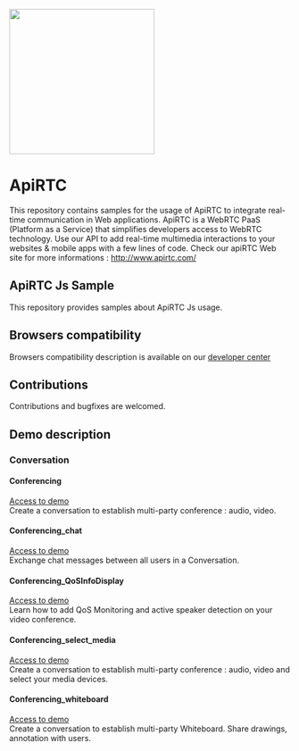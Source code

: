 
<a href="https://www.apirtc.com"><img src="https://apirtc.com/wp-content/uploads/2018/09/ApiRTC_relook_branding_v01.png" width="260"></a>


# ApiRTC
This repository contains samples for the usage of ApiRTC to integrate real-time communication in Web applications.
ApiRTC is a WebRTC PaaS (Platform as a Service) that simplifies developers access to WebRTC technology.
Use our API to add real-time multimedia interactions to your websites & mobile apps with a few lines of code.
Check our apiRTC Web site for more informations : http://www.apirtc.com/

## ApiRTC Js Sample
This repository provides samples about ApiRTC Js usage.

## Browsers compatibility
Browsers compatibility description is available on our [developer center](https://dev.apirtc.com/compatibility/index)

## Contributions
Contributions and bugfixes are welcomed.

## Demo description
### Conversation
#### Conferencing
[Access to demo](https://dev.apirtc.com/tutorials/conferencing/conf)<br/>
Create a conversation to establish multi-party conference : audio, video.
#### Conferencing_chat
[Access to demo](https://dev.apirtc.com/tutorials/conferencing/chat)<br/>
Exchange chat messages between all users in a Conversation.
#### Conferencing_QoSInfoDisplay
[Access to demo](https://dev.apirtc.com/tutorials/conferencing/conf_qos)<br/>
Learn how to add QoS Monitoring and active speaker detection on your video conference.
#### Conferencing_select_media
[Access to demo](https://dev.apirtc.com/tutorials/conferencing/conf_select)<br/>
Create a conversation to establish multi-party conference : audio, video and select your media devices.
#### Conferencing_whiteboard
[Access to demo](https://dev.apirtc.com/tutorials/conferencing/conf_whiteboard)<br/>
Create a conversation to establish multi-party Whiteboard. Share drawings, annotation with users.
